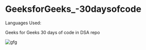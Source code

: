 # GeeksforGeeks_-30daysofcode

Languages Used: 

Geeks for Geeks 30 days of code in DSA repo

![gfg](https://user-images.githubusercontent.com/43617730/108238960-6f724380-716f-11eb-88e8-0d48e0b5566e.png)



